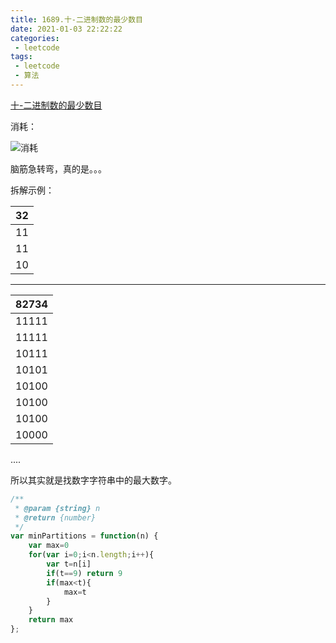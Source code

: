 ```yaml
---
title: 1689.十-二进制数的最少数目
date: 2021-01-03 22:22:22
categories:
 - leetcode
tags:
 - leetcode
 - 算法
---
```


[十-二进制数的最少数目](https://leetcode-cn.com/problems/partitioning-into-minimum-number-of-deci-binary-numbers/)

消耗：

![消耗](@images/leetcode/1689.png)

脑筋急转弯，真的是。。。

拆解示例：

|32|
|--|
|11|
|11|  
|10|

--------------

|82734|
|-----|
|11111|  
|11111|  
|10111|  
|10101|  
|10100|  
|10100|  
|10100|  
|10000|  

....

所以其实就是找数字字符串中的最大数字。


```javascript
/**
 * @param {string} n
 * @return {number}
 */
var minPartitions = function(n) {
    var max=0
    for(var i=0;i<n.length;i++){
        var t=n[i]
        if(t==9) return 9
        if(max<t){
            max=t
        }
    }
    return max
};
```